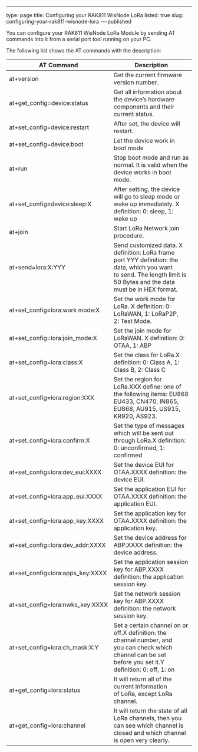 ---
type: page
title: Configuring your RAK811 WisNode LoRa
listed: true
slug: configuring-your-rak811-wisnode-lora
---published

You can configure your RAK811 WisNode LoRa Module by sending AT commands into it from a serial port tool running on your PC.

The following list shows the AT commands with the description:

| AT Command | Description | 
| ---- | ---- | 
| at+version | Get the current firmware version number. | 
| at+get_config=device:status | Get all information about the device’s hardware components and their current status. | 
| at+set_config=device:restart | After set, the device will restart. | 
| at+set_config=device:boot | Let the device work in boot mode | 
| at+run | Stop boot mode and run as normal. It is valid when the device works in boot mode. | 
| at+set_config=device:sleep:X | After setting, the device will go to sleep mode or wake up immediately. X definition: 0: sleep, 1: wake up | 
| at+join | Start LoRa Network join procedure. | 
| at+send=lora:X:YYY | Send customized data.&nbsp;X definition: LoRa frame port&nbsp;YYY definition: the data, which you want to&nbsp;send. The length limit is 50 Bytes and the data must be in HEX format. | 
| at+set_config=lora:work&nbsp;mode:X | Set the work mode for LoRa.&nbsp;X definition: 0: LoRaWAN, 1: LoRaP2P, 2:&nbsp;Test Mode. | 
| at+set_config=lora:join_mode:X | Set the join mode for LoRaWAN.&nbsp;X definition: 0: OTAA, 1: ABP | 
| at+set_config=lora:class:X | Set the class for LoRa.X definition: 0: Class A, 1: Class B, 2: Class C | 
| at+set_config=lora:region:XXX | Set the region for LoRa.XXX define: one of the following items:&nbsp;EU868 EU433, CN470, IN865, EU868,&nbsp;AU915, US915, KR920, AS923. | 
| at+set_config=lora:confirm:X | Set the type of messages which will be sent&nbsp;out through LoRa.X definition: 0: unconfirmed, 1: confirmed | 
| at+set_config=lora:dev_eui:XXXX | Set the device EUI for OTAA.XXXX definition: the device EUI. | 
| at+set_config=lora:app_eui:XXXX | Set the application EUI for OTAA.XXXX definition: the application EUI. | 
| at+set_config=lora:app_key:XXXX | Set the application key for OTAA.XXXX definition: the application key. | 
| at+set_config=lora:dev_addr:XXXX | Set the device address for ABP.XXXX definition: the device address. | 
| at+set_config=lora:apps_key:XXXX | Set the application session key for ABP.XXXX definition: the application session&nbsp;key. | 
| at+set_config=lora:nwks_key:XXXX | Set the network session key for ABP.XXXX definition: the network session key. | 
| at+set_config=lora:ch_mask:X:Y | Set a certain channel on or off.X definition: the channel number, and you&nbsp;can check which channel can be set before&nbsp;you set it.Y definition: 0: off, 1: on | 
| at+get_config=lora:status | It will return all of the current information of&nbsp;LoRa, except LoRa channel. | 
| at+get_config=lora:channel | It will return the state of all LoRa channels,&nbsp;then you can see which channel is closed&nbsp;and which channel is open very clearly. | 


